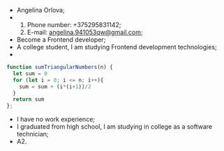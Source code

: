 * Angelina Orlova;
* 1. Phone number: +375295831142;
  1. E-mail: angelina.941053qw@gmail.com;
* Become a Frontend developer;
* A college student, I am studying Frontend development technologies;
*
```javascript
function sumTriangularNumbers(n) {
  let sum = 0
  for (let i = 0; i <= n; i++){
    sum = sum + (i*(i+1))/2
  }
  return sum
};
```
* I have no work experience;
* I graduated from high school, I am studying in college as a software technician;
* A2.
